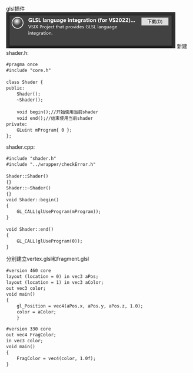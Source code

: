glsl插件
![输入图片说明](/imgs/2024-10-22/bTMdSSuMIuegkk1k.png)
新建shader.h:
```
#pragma once
#include "core.h"

class Shader {
public:
	Shader();
	~Shader();

	void begin();//开始使用当前shader
	void end();//结束使用当前shader
private:
	GLuint mProgram{ 0 };
};
```
shader.cpp:
```
#include "shader.h"
#include "../wrapper/checkError.h"

Shader::Shader()
{}
Shader::~Shader()
{}
void Shader::begin()
{
	GL_CALL(glUseProgram(mProgram));
}

void Shader::end()
{
	GL_CALL(glUseProgram(0));
}

```
分别建立vertex.glsl和fragment.glsl
```
#version 460 core
layout (location = 0) in vec3 aPos;
layout (location = 1) in vec3 aColor;
out vec3 color;
void main()
{
    gl_Position = vec4(aPos.x, aPos.y, aPos.z, 1.0);
    color = aColor;
    }
```
```
#version 330 core
out vec4 FragColor;
in vec3 color;
void main()
{
    FragColor = vec4(color, 1.0f);
}
```
<!--stackedit_data:
eyJoaXN0b3J5IjpbMTg5MzA0MzY3MiwtMzAzNTQ1MDg3XX0=
-->